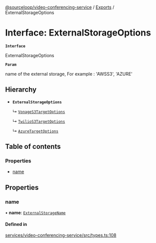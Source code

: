 [@sourceloop/video-conferencing-service](../README.md) / [Exports](../modules.md) / ExternalStorageOptions

# Interface: ExternalStorageOptions

**`Interface`**

ExternalStorageOptions

**`Param`**

name of the external storage, For example : 'AWSS3', 'AZURE'

## Hierarchy

- **`ExternalStorageOptions`**

  ↳ [`VonageS3TargetOptions`](VonageS3TargetOptions.md)

  ↳ [`TwilioS3TargetOptions`](TwilioS3TargetOptions.md)

  ↳ [`AzureTargetOptions`](AzureTargetOptions.md)

## Table of contents

### Properties

- [name](ExternalStorageOptions.md#name)

## Properties

### name

• **name**: [`ExternalStorageName`](../enums/ExternalStorageName.md)

#### Defined in

[services/video-conferencing-service/src/types.ts:108](https://github.com/sourcefuse/loopback4-microservice-catalog/blob/6c16af104/services/video-conferencing-service/src/types.ts#L108)

